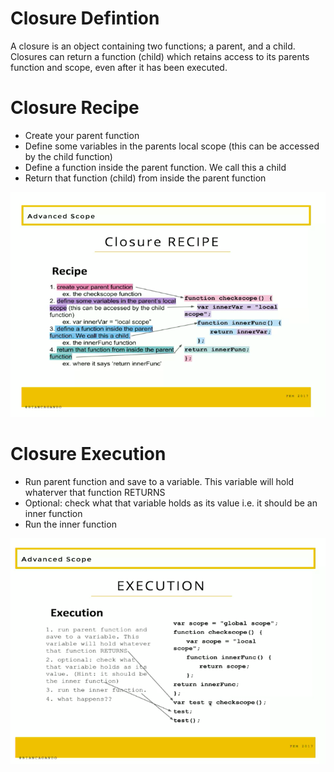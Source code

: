 # Closure Defintion

A closure is an object containing two functions; a parent, and a child. Closures can return a function (child) which retains access to its parents function and scope, even after it has been executed.

# Closure Recipe

* Create your parent function
* Define some variables in the parents local scope (this can be accessed by the child function)
* Define a function inside the parent function. We call this a child
* Return that function (child) from inside the parent function

![Closure recipe](../documentation/closureRecipe.png)


# Closure Execution

* Run parent function and save to a variable. This variable will hold whaterver that function RETURNS
* Optional: check what that variable holds as its value i.e. it should be an inner function
* Run the inner function 

![Closure recipe](../documentation/closureExecution.png)
